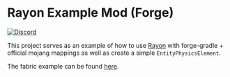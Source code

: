 # Rayon Example Mod (Forge)

[![Discord](https://discordapp.com/api/guilds/719662192601071747/widget.png?style=shield)](https://discord.gg/NNPPHN7b3P)

This project serves as an example of how to use [Rayon](https://github.com/LazuriteMC/Rayon) with forge-gradle + official mojang mappings as well as create a simple `EntityPhysicsElement`.

The fabric example can be found [here](https://github.com/LazuriteMC/Rayon-Example-Mod-Fabric).